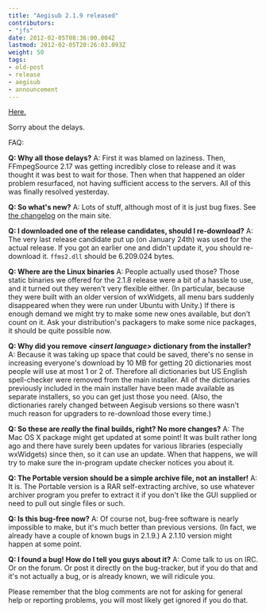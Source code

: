```yaml
---
title: "Aegisub 2.1.9 released"
contributors:
- "jfs"
date: 2012-02-05T08:36:00.004Z
lastmod: 2012-02-05T20:26:03.093Z
weight: 50
tags:
- old-post
- release
- aegisub
- announcement
---
```

[Here.](http://www.aegisub.org/)

Sorry about the delays.

FAQ:

**Q: Why all those delays?**
A: First it was blamed on laziness. Then, FFmpegSource 2.17 was getting incredibly close to release and it was thought it was best to wait for those. Then when that happened an older problem resurfaced, not having sufficient access to the servers. All of this was finally resolved yesterday.

**Q: So what's new?**
A: Lots of stuff, although most of it is just bug fixes. See [the changelog](/changelog/2.1.9/) on the main site.

**Q: I downloaded one of the release candidates, should I re-download?**
A: The very last release candidate put up (on January 24th) was used for the actual release. If you got an earlier one and didn't update it, you should re-download it. `ffms2.dll` should be 6.209.024 bytes.

**Q: Where are the Linux binaries**
A: People actually used those? Those static binaries we offered for the 2.1.8 release were a bit of a hassle to use, and it turned out they weren't very flexible either. (In particular, because they were built with an older version of wxWidgets, all menu bars suddenly disappeared when they were run under Ubuntu with Unity.) If there is enough demand we might try to make some new ones available, but don't count on it. Ask your distribution's packagers to make some nice packages, it should be quite possible now.

**Q: Why did you remove *\<insert language\>* dictionary from the installer?**
A: Because it was taking up space that could be saved, there's no sense in increasing everyone's download by 10 MB for getting 20 dictionaries most people will use at most 1 or 2 of. Therefore all dictionaries but US English spell-checker were removed from the main installer. All of the dictionaries previously included in the main installer have been made available as separate installers, so you can get just those you need. (Also, the dictionaries rarely changed between Aegisub versions so there wasn't much reason for upgraders to re-download those every time.)

**Q: So these are *really* the final builds, right? No more changes?**
A: The Mac OS X package might get updated at some point! It was built rather long ago and there have surely been updates for various libraries (especially wxWidgets) since then, so it can use an update. When that happens, we will try to make sure the in-program update checker notices you about it.

**Q: The Portable version should be a simple archive file, not an installer!**
A: It is. The Portable version is a RAR self-extracting archive, so use whatever archiver program you prefer to extract it if you don't like the GUI supplied or need to pull out single files or such.

**Q: Is this bug-free now?**
A: Of course not, bug-free software is nearly impossible to make, but it's much better than previous versions. (In fact, we already have a couple of known bugs in 2.1.9.) A 2.1.10 version might happen at some point.

**Q: I found a bug! How do I tell you guys about it?**
A: Come talk to us on IRC. Or on the forum. Or post it directly on the bug-tracker, but if you do that and it's not actually a bug, or is already known, we will ridicule you.

Please remember that the blog comments are not for asking for general help or reporting problems, you will most likely get ignored if you do that.

